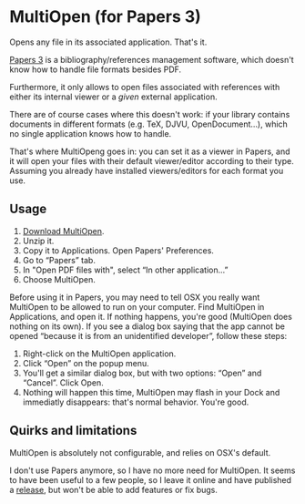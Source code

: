 # MultiOpen (for Papers 3)

Opens any file in its associated application. That's it.

[Papers 3](http://papersapp.com/) is a bibliography/references management software, which doesn't know how to handle file formats besides PDF.

Furthermore, it only allows to open files associated with references with either its internal viewer or a *given* external application.

There are of course cases where this doesn't work: if your library contains documents in different formats (e.g. TeX, DJVU, OpenDocument...), which no single application knows how to handle.

That's where MultiOpeng goes in: you can set it as a viewer in Papers, and it will  open your files with their default viewer/editor according to their type. Assuming you already have installed viewers/editors for each format you use.

## Usage

1) [Download MultiOpen](https://github.com/thblt/multiopen/releases/tag/v0.1.0).
2) Unzip it.
3) Copy it to Applications.
Open Papers' Preferences.
4) Go to “Papers” tab.
5) In "Open PDF files with", select “In other application...”
6) Choose MultiOpen.

Before using it in Papers, you may need to tell OSX you really want MultiOpen to be allowed to run on your computer. Find MultiOpen in Applications, and open it. If nothing happens, you're good (MultiOpen does nothing on its own). If you see a dialog box saying that the app cannot be opened “because it is from an unidentified developer”, follow these steps:

1) Right-click on the MultiOpen application.
2) Click “Open” on the popup menu.
3) You'll get a similar dialog box, but with two options: “Open” and “Cancel”. Click Open. 
4) Nothing will happen this time, MultiOpen may flash in your Dock and immediatly disappears: that's normal behavior. You're good.

## Quirks and limitations

MultiOpen is absolutely not configurable, and relies on OSX's default.

I don't use Papers anymore, so I have no more need for MultiOpen. It seems to have been useful to a few people, so I leave it online and have published a [release](https://github.com/thblt/multiopen/releases/tag/v0.1.0), but won't be able to add features or fix bugs.
